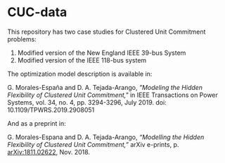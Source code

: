 # CUC-data
This repository has two case studies for Clustered Unit Commitment problems:
1. Modified version of the New England IEEE 39-bus System
2. Modified version of the IEEE 118-bus system

The optimization model description is available in:

G. Morales-España and D. A. Tejada-Arango, _"Modeling the Hidden Flexibility of Clustered Unit Commitment,"_ in IEEE Transactions on Power Systems, vol. 34, no. 4, pp. 3294-3296, July 2019.
doi: 10.1109/TPWRS.2019.2908051

And as a preprint in:

G. Morales-Espana and D. A. Tejada-Arango, _“Modelling the Hidden Flexibility of Clustered Unit Commitment,”_ arXiv e-prints, p. [arXiv:1811.02622](https://arxiv.org/abs/1811.02622), Nov. 2018.
